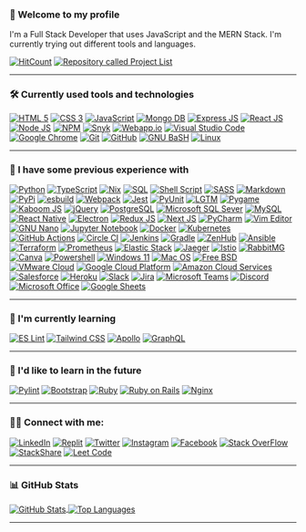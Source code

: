### 👋 Welcome to my profile
I'm a Full Stack Developer that uses JavaScript and the MERN Stack. I'm currently trying out different tools and languages.

[![HitCount](https://hits.dwyl.com/RosaleeKnight/RosaleeKnight.svg?style=flat)](http://hits.dwyl.com/RosaleeKnight/RosaleeKnight)
<a href="https://github.com/RosaleeKnight/project-list"><img src="https://user-images.githubusercontent.com/97799058/159589581-2bd9a2a7-6e46-464f-a0c1-19a3ffacd3bf.svg" alt="Repository called Project List" ></a>

-----
### 🛠️ Currently used tools and technologies
<a href="https://html.spec.whatwg.org/multipage/"><img src="https://user-images.githubusercontent.com/97799058/158913802-521c0f06-eb4c-4dae-9c55-83add8bc3fbd.svg" alt="HTML 5" ></a>
<a href="https://www.w3.org/Style/CSS/"><img src="https://user-images.githubusercontent.com/97799058/158913813-308af941-f689-4c03-a26b-5401d9d284c7.svg" alt="CSS 3" ></a>
<a href="https://developer.mozilla.org/en-US/docs/Web/JavaScript"><img src="https://user-images.githubusercontent.com/97799058/158913825-2ecfad34-7538-4fae-811e-e3bf030b7215.svg" alt="JavaScript" ></a>
<a href="https://www.mongodb.com/"><img src="https://user-images.githubusercontent.com/97799058/158921790-d3b52858-14a3-417d-95fa-fd9ec5d92bc2.svg" alt="Mongo DB" ></a>
<a href="https://expressjs.com/"><img src="https://user-images.githubusercontent.com/97799058/158921781-04c58a8f-dcf3-4eab-8576-04ce83ad04a3.svg" alt="Express JS" ></a>
<a href="https://reactjs.org/"><img src="https://user-images.githubusercontent.com/97799058/158921762-a241277f-fda0-4ea0-844a-54f3c6f7ed4b.svg" alt="React JS" ></a>
<a href="https://nodejs.org/en/"><img src="https://user-images.githubusercontent.com/97799058/158913839-4cc74ed4-0a7f-4ed1-9bb9-68e88413c1e6.svg" alt="Node JS" ></a>
<a href="https://www.npmjs.com/"><img src="https://user-images.githubusercontent.com/97799058/160305971-26710dfc-0c36-4cce-94da-8bcf8d476f17.svg" alt="NPM" ></a>
<a href="https://snyk.io/"><img src="https://user-images.githubusercontent.com/97799058/158913919-7be4f3ef-3ded-4ac9-af69-0b4641a4136f.svg" alt="Snyk" ></a>
<a href="https://webapp.io/"><img src="https://user-images.githubusercontent.com/97799058/158924210-d7ba06cf-d022-4e46-b0c1-79a9b92692ac.svg" alt="Webapp.io" ></a>
<a href="https://code.visualstudio.com/"><img src="https://user-images.githubusercontent.com/97799058/158913875-6606ea7f-d840-4ecd-b9e4-c9cf9b67dfd0.svg" alt="Visual Studio Code" ></a>
<a href="https://www.google.ca/intl/en_ca/chrome/"><img src="https://user-images.githubusercontent.com/97799058/158914337-30e31e57-365c-46f4-bac0-6d52c4745e3a.svg" alt="Google Chrome" ></a>
<a href="https://git-scm.com/"><img src="https://user-images.githubusercontent.com/97799058/158914223-e2b77329-299d-4099-a955-3a33c5095e7f.svg" alt="Git" ></a>
<a href="https://github.com/"><img src="https://user-images.githubusercontent.com/97799058/168425967-3886581d-8124-420a-94d8-de0f5c8543a3.svg" alt="GitHub" ></a>
<a href="https://www.gnu.org/software/bash/"><img src="https://user-images.githubusercontent.com/97799058/158913937-dc814512-03c6-4b49-838d-aee330501cbc.svg" alt="GNU BaSH" ></a>
<a href="https://www.linux.org/"><img src="https://user-images.githubusercontent.com/97799058/168425080-f1bfdc99-9534-47f9-9903-ddfedd5feae5.svg" alt="Linux" ></a>

-----
### 🧰 I  have some previous experience with
<a href="https://www.python.org/"><img src="https://user-images.githubusercontent.com/97799058/158920021-b61c8c63-cc0e-4129-b864-56896112fdcc.svg" alt="Python" ></a>
<a href="https://www.typescriptlang.org/"><img src="https://user-images.githubusercontent.com/97799058/160049532-51a3c5f2-9de7-4258-ac8d-cd9ed53bc95d.svg" alt="TypeScript" ></a>
<a href="https://nixos.wiki/wiki/Nix_Expression_Language"><img src="https://user-images.githubusercontent.com/97799058/160051547-15d825e0-d7f6-43bf-88da-ef11c4a0ad27.svg" alt="Nix" ></a>
<a href="https://www.ibm.com/docs/en/db2/10.5?topic=fundamentals-sql"><img src="https://user-images.githubusercontent.com/97799058/160305363-1be7655e-401e-4eb9-8b5c-a94f8ad0c4cf.svg" alt="SQL" ></a>
<a href="https://www.gnu.org/software/bash/"><img src="https://user-images.githubusercontent.com/97799058/158920012-9abd2af8-728a-4462-8876-2054bf02a02b.svg" alt="Shell Script" ></a>
<a href="https://sass-lang.com/"><img src="https://user-images.githubusercontent.com/97799058/158920065-52f18001-3d1e-4ef1-a9ec-920fedc30815.svg" alt="SASS" ></a>
<a href="https://www.markdownguide.org/"><img src="https://user-images.githubusercontent.com/97799058/158913911-0f0adbd2-81e1-4c9c-9e89-cab158d00687.svg" alt="Markdown" ></a>
<a href="https://pypi.org/"><img src="https://user-images.githubusercontent.com/97799058/158920038-59f7fcde-9eba-4846-a05d-85280b03cbbd.svg" alt="PyPi" ></a>
<a href="https://esbuild.github.io/"><img src="https://user-images.githubusercontent.com/97799058/162574906-dc1a1542-d1af-46b2-bfc7-d80006566881.svg" alt="esbuild" ></a>
<a href="https://webpack.js.org/"><img src="https://user-images.githubusercontent.com/97799058/160422916-35b0e8d2-45e1-4cbd-8c67-ac04a11453c3.svg" alt="Webpack" ></a>
<a href="https://jestjs.io/"><img src="https://user-images.githubusercontent.com/97799058/158913834-ca70e7e4-4ac6-44f5-8bb0-d9bdab573418.svg" alt="Jest" ></a>
<a href="https://wiki.python.org/moin/PyUnit"><img src="https://user-images.githubusercontent.com/97799058/160310587-b4282c7f-f5f9-4a1c-8432-45179845ff6a.svg" alt="PyUnit" ></a>
<a href="https://lgtm.com/"><img src="https://user-images.githubusercontent.com/97799058/160305686-7e3bfef2-a76c-430d-9842-ccdf796f8ae6.svg" alt="LGTM" ></a>
<a href="https://www.pygame.org/"><img src="https://user-images.githubusercontent.com/97799058/158928071-df3fed76-c90b-4a59-8f7d-62c9f0aad04f.svg" alt="Pygame" ></a>
<a href="https://kaboomjs.com/"><img src="https://user-images.githubusercontent.com/97799058/160222905-7cee5eb7-7c24-4e52-a3a4-30229c6ccd1c.svg" alt="Kaboom JS" ></a>
<a href="https://jquery.com/"><img src="https://user-images.githubusercontent.com/97799058/168425273-7d002bec-eb82-4db4-a9ab-a0381a8c4280.svg" alt="jQuery" ></a>
<a href="https://www.postgresql.org/"><img src="https://user-images.githubusercontent.com/97799058/160302588-7d3b2e8e-12e7-42f9-add6-4bba55ef0d79.svg" alt="PostgreSQL" ></a>
<a href="https://docs.microsoft.com/en-us/sql/ssms/"><img src="https://user-images.githubusercontent.com/97799058/166933997-ab3004fc-4d7f-49ab-9f22-bfb0663bca7c.svg" alt="Microsoft SQL Sever" ></a>
<a href="https://www.mysql.com/"><img src="https://user-images.githubusercontent.com/97799058/168425444-1d328df8-b83f-4b3b-9512-13eb49215d9a.svg" alt="MySQL" ></a>
<a href="https://reactnative.dev/"><img src="https://user-images.githubusercontent.com/97799058/160423928-7fd6d767-ad48-45c6-9b7b-1ae13b75e604.svg" alt="React Native" ></a>
<a href="https://www.electronjs.org/"><img src="https://user-images.githubusercontent.com/97799058/160424758-ff1e77a5-ebba-44e6-a082-79d298616dc2.svg" alt="Electron" ></a>
<a href="https://react-redux.js.org/"><img src="https://user-images.githubusercontent.com/97799058/160306675-b522e951-8807-4f80-82c9-83590ad50e04.svg" alt="Redux JS" ></a>
<a href="https://nextjs.org/"><img src="https://user-images.githubusercontent.com/97799058/160309920-7ca26437-f3f9-4e3a-a14c-03bd0e3c6a10.svg" alt="Next JS" ></a>
<a href="https://www.jetbrains.com/pycharm/"><img src="https://user-images.githubusercontent.com/97799058/158920043-6055952f-bcc6-41e6-a929-7cd4a1d0ff10.svg" alt="PyCharm" ></a>
<a href="https://www.vim.org/"><img src="https://user-images.githubusercontent.com/97799058/158920123-b8a0c13b-9365-4c8e-8325-cddc570ca53d.svg" alt="Vim Editor" ></a>
<a href="https://www.nano-editor.org/"><img src="https://user-images.githubusercontent.com/97799058/158924630-b66ab745-3e65-4f41-913c-bb80fb035c2b.svg" alt="GNU Nano" ></a>
<a href="https://jupyter.org/"><img src="https://user-images.githubusercontent.com/97799058/160221239-9770f260-554c-4194-938c-534a3b354550.svg" alt="Jupyter Notebook" ></a>
<a href="https://www.docker.com/"><img src="https://user-images.githubusercontent.com/97799058/158922612-d2633d61-8c80-474e-bb77-4c5e085fb156.svg" alt="Docker" ></a>
<a href="https://kubernetes.io/"><img src="https://user-images.githubusercontent.com/97799058/158922622-7d6dd76d-cc4d-49f6-bb26-115ca816c0f2.svg" alt="Kubernetes" ></a>
<a href="https://github.com/features/actions"><img src="https://user-images.githubusercontent.com/97799058/158920082-a710a7a4-9ef6-46a7-8864-1ce291c548ea.svg" alt="GitHub Actions" ></a>
<a href="https://circleci.com/"><img src="https://user-images.githubusercontent.com/97799058/158920097-655f2f40-b93a-4e5a-bc16-67fa42d8bb0b.svg" alt="Circle CI" ></a>
<a href="https://www.jenkins.io/"><img src="https://user-images.githubusercontent.com/97799058/166934853-9d019021-c35d-4dcb-a1d2-3ae7316ca0d1.svg" alt="Jenkins" ></a>
<a href="https://gradle.org/"><img src="https://user-images.githubusercontent.com/97799058/166935872-ae7718db-5526-4e19-af66-37f29856df21.svg" alt="Gradle" ></a>
<a href="https://www.zenhub.com/"><img src="https://user-images.githubusercontent.com/97799058/160049150-54ff09e4-e4b6-412b-a066-b39c0377b3ed.svg" alt="ZenHub" ></a>
<a href="https://www.ansible.com/"><img src="https://user-images.githubusercontent.com/97799058/158920107-966e85e2-d56c-465d-af99-4fc0a41c5178.svg" alt="Ansible" ></a>
<a href="https://www.terraform.io/"><img src="https://user-images.githubusercontent.com/97799058/160409747-cb7313e5-c445-41e5-8e16-022172fde38f.svg" alt="Terraform" ></a>
<a href="https://prometheus.io/"><img src="https://user-images.githubusercontent.com/97799058/158922646-37c003ab-2c4c-4ac3-8153-75f312a391b5.svg" alt="Prometheus" ></a>
<a href="https://www.elastic.co/elastic-stack/"><img src="https://user-images.githubusercontent.com/97799058/160413144-db4bcf73-76e3-4c91-884d-979d3427d2ac.svg" alt="Elastic Stack" ></a>
<a href="https://www.jaegertracing.io/"><img src="https://user-images.githubusercontent.com/97799058/160411442-3e2a622c-6288-41db-b74b-bf89c51333c4.svg" alt="Jaeger" ></a>
<a href="https://istio.io/"><img src="https://user-images.githubusercontent.com/97799058/160410664-89c23493-9ac3-4cbc-8ec6-a3ab4bba2a0f.svg" alt="Istio" ></a>
<a href="https://www.rabbitmq.com/"><img src="https://user-images.githubusercontent.com/97799058/160414995-bc76d0bf-eac5-42f0-b2c4-3debc518681c.svg" alt="RabbitMG" ></a>
<a href="https://www.canva.com/"><img src="https://user-images.githubusercontent.com/97799058/158920117-272636b0-74a4-4ee8-9775-6a5dd80a9577.svg" alt="Canva" ></a>
<a href="https://docs.microsoft.com/en-us/powershell/"><img src="https://user-images.githubusercontent.com/97799058/158920143-abd845aa-1aeb-4fd6-92dc-57c068b26c5d.svg" alt="Powershell" ></a>
<a href="https://www.microsoft.com/en-ca/windows/windows-11"><img src="https://user-images.githubusercontent.com/97799058/158920157-6360bfbb-ccef-4930-b758-6f90d67ee776.svg" alt="Windows 11" ></a>
<a href="https://www.apple.com/ca/macos/monterey/"><img src="https://user-images.githubusercontent.com/97799058/158920179-4667949d-6425-4e95-a449-7890b6f10fc5.svg" alt="Mac OS" ></a>
<a href="https://www.freebsd.org/"><img src="https://user-images.githubusercontent.com/97799058/158920192-56ba4b3c-429a-45c5-bdda-fdd8c6830c0d.svg" alt="Free BSD" ></a>
<a href="https://vmc.vmware.com/"><img src="https://user-images.githubusercontent.com/97799058/162576457-2427fe18-4f04-42fd-b96b-627e84a3b735.svg" alt="VMware Cloud" ></a>
<a href="https://cloud.google.com/"><img src="https://user-images.githubusercontent.com/97799058/160221264-527b8f8d-4119-42a5-b04c-5d18554b9f00.svg" alt="Google Cloud Platform" ></a>
<a href="https://aws.amazon.com/"><img src="https://user-images.githubusercontent.com/97799058/160050143-28a7a3f4-d402-4ade-970d-4e5db3fc5e70.svg" alt="Amazon Cloud Services" ></a>
<a href="https://www.salesforce.com/ca/"><img src="https://user-images.githubusercontent.com/97799058/158920311-e5f4601c-2940-4f62-aa62-793a54d327e3.svg" alt="Salesforce" ></a>
<a href="https://www.heroku.com/"><img src="https://user-images.githubusercontent.com/97799058/160408298-6b14c677-5b8e-46ea-8c82-ef472efcdaca.svg" alt="Heroku" ></a>
<a href="https://slack.com/"><img src="https://user-images.githubusercontent.com/97799058/158920219-20b2e645-13b7-4a17-9451-14c0369090ba.svg" alt="Slack" ></a>
<a href="https://www.atlassian.com/software/jira"><img src="https://user-images.githubusercontent.com/97799058/158922566-18472ac9-8198-47e3-8647-444af5eb25ba.svg" alt="Jira" ></a>
<a href="https://www.microsoft.com/en-ca/microsoft-teams/group-chat-software"><img src="https://user-images.githubusercontent.com/97799058/158920232-0e4ea69e-1a1c-4d1e-94c5-784711d8a203.svg" alt="Microsoft Teams" ></a>
<a href="https://discord.com/"><img src="https://user-images.githubusercontent.com/97799058/158914426-d3c26bfa-7b1b-4d01-8973-db5dd82ac162.svg" alt="Discord" ></a>
<a href="https://www.office.com/"><img src="https://user-images.githubusercontent.com/97799058/158920244-79aa8dde-c9c9-4162-997d-0707e3beb912.svg" alt="Microsoft Office" ></a>
<a href="https://www.google.com/sheets/about/"><img src="https://user-images.githubusercontent.com/97799058/158920269-66a877f6-3b8e-44f9-82f0-381d67ab541d.svg" alt="Google Sheets" ></a>

-----
### 📖 I'm currently learning
<a href="https://eslint.org/"><img src="https://user-images.githubusercontent.com/97799058/160306323-c71adc83-f407-42c6-8e6c-1f09cfc2ec4e.svg" alt="ES Lint" ></a>
<a href="https://tailwindcss.com/"><img src="https://user-images.githubusercontent.com/97799058/160306461-fe92e5f2-4f49-4970-8a20-e7ee4b2f6079.svg" alt="Tailwind CSS" ></a>
<a href="https://www.apollographql.com/"><img src="https://user-images.githubusercontent.com/97799058/160421459-907383a3-e970-47ee-bb7a-bc0d262481a7.svg" alt="Apollo" ></a>
<a href="https://graphql.org/"><img src="https://user-images.githubusercontent.com/97799058/162575773-20ffe840-15ee-4ea5-a4c1-e13719729978.svg" alt="GraphQL" ></a>

-----
### 📝 I'd like to learn in the future
<a href="https://pylint.org/"><img src="https://user-images.githubusercontent.com/97799058/160310448-5b03064f-2827-4448-8bbb-cb32877a8056.svg" alt="Pylint" ></a>
<a href="https://getbootstrap.com/"><img src="https://user-images.githubusercontent.com/97799058/158922554-e0d007aa-abea-4ad9-bdd2-1f97cfbb2754.svg" alt="Bootstrap" ></a>
<a href="https://www.ruby-lang.org/en/"><img src="https://user-images.githubusercontent.com/97799058/160311023-27d00938-588d-4565-b471-441120f7bd85.svg" alt="Ruby" ></a>
<a href="https://rubyonrails.org/"><img src="https://user-images.githubusercontent.com/97799058/160311174-b3be65cd-091d-4180-a2f1-04cdfc8187fd.svg" alt="Ruby on Rails" ></a>
<a href="https://www.nginx.com/"><img src="https://user-images.githubusercontent.com/97799058/160409297-dcf8f390-207e-41ec-8ddf-534b706eb955.svg" alt="Nginx" ></a>

-----
### 👩‍💻 Connect with me:
<a href="https://www.linkedin.com/in/rosalee-knight/"><img src="https://user-images.githubusercontent.com/97799058/158923425-eb0110c3-c96c-4d57-93a2-fdb4b9821dad.svg" alt="LinkedIn" ></a>
<a href="https://replit.com/@RosaleeKnight"><img src="https://user-images.githubusercontent.com/97799058/158920133-791d33b0-f6c2-40ce-af0f-1570cc3ea9cf.svg" alt="Replit" ></a>
<a href="https://twitter.com/Rosalee_Knight_"><img src="https://user-images.githubusercontent.com/97799058/158923443-52a7d869-515a-455f-8485-0a1dcbbc4c5c.svg" alt="Twitter" ></a>
<a href="https://www.instagram.com/rosalee_knight_/"><img src="https://user-images.githubusercontent.com/97799058/158923481-e01321f4-3f0a-4406-9dea-49900905bda7.svg" alt="Instagram" ></a>
<a href="https://www.facebook.com/rosalee.knight.9/"><img src="https://user-images.githubusercontent.com/97799058/158923529-b61bc4b0-7816-418e-98d4-5811f3dde022.svg" alt="Facebook" ></a>
<a href="https://stackoverflow.com/users/18393087/rosalee-knight/"><img src="https://user-images.githubusercontent.com/97799058/158923567-0a595c58-cc33-417f-8d97-ce2ca5032e3b.svg" alt="Stack OverFlow" ></a>
<a href="https://stackshare.io/rosaleeknight"><img src="https://user-images.githubusercontent.com/97799058/160437142-9f26d779-f7aa-4591-befb-839426a55e5f.svg" alt="StackShare" ></a>
<a href="https://leetcode.com/RosaleeKnight/"><img src="https://user-images.githubusercontent.com/97799058/158923615-a5f97664-b45c-486b-b266-8110f82d39bf.svg" alt="Leet Code" ></a>

-----
### 📊 GitHub Stats
<a href="https://github.com/RosaleeKnight/github-readme-stats"><img align="center" src="https://github-readme-stats.vercel.app/api?username=RosaleeKnight&show_icons=true&theme=nord&count_private=true" alt="GitHub Stats" /> </a>
<a href="https://github.com/RosaleeKnight/github-readme-stats"><img align="center" src="https://github-readme-stats.vercel.app/api/top-langs/?username=RosaleeKnight&layout=compact&theme=nord&langs_count=10&hide=Jupyter Notebook" alt="Top Languages" /></a>

-----

